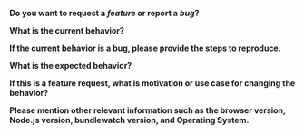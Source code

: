 <!-- Please don't delete this template or we'll close your issue -->
<!-- Before creating an issue please make sure you are using the latest version of webpack. -->

**Do you want to request a *feature* or report a *bug*?**

<!-- Please ask questions [on Slack](https://join.slack.com/t/bundlewatch-bundlewatch/shared_invite/enQtMzUwNjYxNTMwMzcyLWE5NGI4MzZjMjM4MTRlYzllOTMwYzIzZWNjM2MyMjBmMzNjNGM0ZGVhODc2YjFkNzIwMzNkYjk3NzE0MjZkOTc) -->

**What is the current behavior?**

**If the current behavior is a bug, please provide the steps to reproduce.**

<!-- A great way to do this is to provide your configuration via a GitHub gist. -->
<!-- Best provide a minimal reproduceable repo -->

**What is the expected behavior?**

**If this is a feature request, what is motivation or use case for changing the behavior?**

**Please mention other relevant information such as the browser version, Node.js version, bundlewatch version, and Operating System.**
